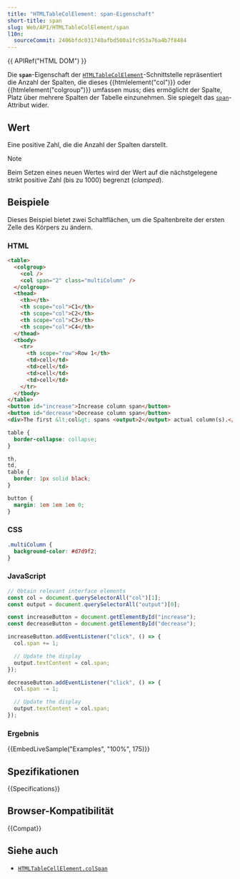 ```yaml
---
title: "HTMLTableColElement: span-Eigenschaft"
short-title: span
slug: Web/API/HTMLTableColElement/span
l10n:
  sourceCommit: 2406bfdc031740afbd500a1fc953a76a4b7f8484
---
```


{{ APIRef("HTML DOM") }}

Die **`span`**-Eigenschaft der [`HTMLTableColElement`](/de/docs/Web/API/HTMLTableColElement)-Schnittstelle repräsentiert die Anzahl der Spalten, die dieses {{htmlelement("col")}} oder {{htmlelement("colgroup")}} umfassen muss; dies ermöglicht der Spalte, Platz über mehrere Spalten der Tabelle einzunehmen. Sie spiegelt das [`span`](/de/docs/Web/HTML/Reference/Elements/col#span)-Attribut wider.

## Wert

Eine positive Zahl, die die Anzahl der Spalten darstellt.

> [!NOTE]
> Beim Setzen eines neuen Wertes wird der Wert auf die nächstgelegene strikt positive Zahl (bis zu 1000) begrenzt (_clamped_).

## Beispiele

Dieses Beispiel bietet zwei Schaltflächen, um die Spaltenbreite der ersten Zelle des Körpers zu ändern.

### HTML

```html
<table>
  <colgroup>
    <col />
    <col span="2" class="multiColumn" />
  </colgroup>
  <thead>
    <th></th>
    <th scope="col">C1</th>
    <th scope="col">C2</th>
    <th scope="col">C3</th>
    <th scope="col">C4</th>
  </thead>
  <tbody>
    <tr>
      <th scope="row">Row 1</th>
      <td>cell</td>
      <td>cell</td>
      <td>cell</td>
      <td>cell</td>
    </tr>
  </tbody>
</table>
<button id="increase">Increase column span</button>
<button id="decrease">Decrease column span</button>
<div>The first &lt;col&gt; spans <output>2</output> actual column(s).</div>
```

```css hidden
table {
  border-collapse: collapse;
}

th,
td,
table {
  border: 1px solid black;
}

button {
  margin: 1em 1em 1em 0;
}
```

### CSS

```css
.multiColumn {
  background-color: #d7d9f2;
}
```

### JavaScript

```js
// Obtain relevant interface elements
const col = document.querySelectorAll("col")[1];
const output = document.querySelectorAll("output")[0];

const increaseButton = document.getElementById("increase");
const decreaseButton = document.getElementById("decrease");

increaseButton.addEventListener("click", () => {
  col.span += 1;

  // Update the display
  output.textContent = col.span;
});

decreaseButton.addEventListener("click", () => {
  col.span -= 1;

  // Update the display
  output.textContent = col.span;
});
```

### Ergebnis

{{EmbedLiveSample("Examples", "100%", 175)}}

## Spezifikationen

{{Specifications}}

## Browser-Kompatibilität

{{Compat}}

## Siehe auch

- [`HTMLTableCellElement.colSpan`](/de/docs/Web/API/HTMLTableCellElement/colSpan)
